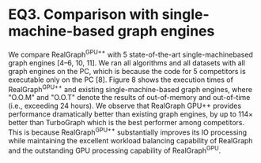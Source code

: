 # EQ3. Comparison with single-machine-based graph engines

We compare RealGraph<sup>GPU++</sup> with 5 state-of-the-art single-machinebased graph engines [4–6, 10, 11]. We ran all algorithms and all datasets with all graph engines on the PC, which is because the code for 5 competitors is executable only on the PC [8]. Figure 8 shows the execution times of RealGraph<sup>GPU++</sup> and existing single-machine-based graph engines, where "O.O.M" and "O.O.T" denote the results of out-of-memory and out-of-time (i.e., exceeding 24 hours). We observe that RealGraph GPU++ provides performance dramatically better than existing graph engines, by up to 114× better than TurboGraph which is the best performer among competitors. This is because RealGraph<sup>GPU++</sup> substantially improves its IO processing while maintaining the excellent workload balancing capability of RealGraph and the outstanding GPU processing capability of RealGraph<sup>GPU</sup>.
